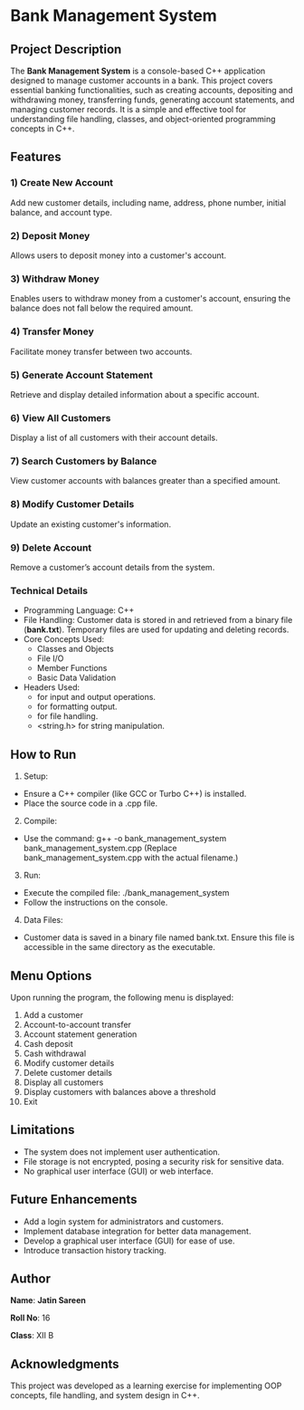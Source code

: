 # Bank Management System

## Project Description
The **Bank Management System** is a console-based C++ application designed to manage customer accounts in a bank. This project covers essential banking functionalities, such as creating accounts, depositing and withdrawing money, transferring funds, generating account statements, and managing customer records. It is a simple and effective tool for understanding file handling, classes, and object-oriented programming concepts in C++.

## Features
### 1) Create New Account
Add new customer details, including name, address, phone number, initial balance, and account type.

### 2) Deposit Money
Allows users to deposit money into a customer's account.

### 3) Withdraw Money
Enables users to withdraw money from a customer's account, ensuring the balance does not fall below the required amount.

### 4) Transfer Money
Facilitate money transfer between two accounts.

### 5) Generate Account Statement
Retrieve and display detailed information about a specific account.

### 6) View All Customers
Display a list of all customers with their account details.

### 7) Search Customers by Balance
View customer accounts with balances greater than a specified amount.

### 8) Modify Customer Details
Update an existing customer's information.

### 9) Delete Account
Remove a customer’s account details from the system.

### Technical Details
- Programming Language: C++
- File Handling: Customer data is stored in and retrieved from a binary file (**bank.txt**). Temporary files are used for updating and deleting records.
- Core Concepts Used:
    - Classes and Objects
    - File I/O
    - Member Functions
    - Basic Data Validation
- Headers Used:
    - <iostream> for input and output operations.
    - <iomanip> for formatting output.
    - <fstream> for file handling.
    - <string.h> for string manipulation.

## How to Run
1) Setup:

- Ensure a C++ compiler (like GCC or Turbo C++) is installed.
- Place the source code in a .cpp file.

2) Compile:

- Use the command: g++ -o bank_management_system bank_management_system.cpp
(Replace bank_management_system.cpp with the actual filename.)

3) Run:

- Execute the compiled file: ./bank_management_system
- Follow the instructions on the console.

4) Data Files:

- Customer data is saved in a binary file named bank.txt. Ensure this file is accessible in the same directory as the executable.

## Menu Options
Upon running the program, the following menu is displayed:

1) Add a customer
2) Account-to-account transfer
3) Account statement generation
4) Cash deposit
5) Cash withdrawal
6) Modify customer details
7) Delete customer details
8) Display all customers
9) Display customers with balances above a threshold
10) Exit

## Limitations
- The system does not implement user authentication.
- File storage is not encrypted, posing a security risk for sensitive data.
- No graphical user interface (GUI) or web interface.

## Future Enhancements
- Add a login system for administrators and customers.
- Implement database integration for better data management.
- Develop a graphical user interface (GUI) for ease of use.
- Introduce transaction history tracking.

## Author
**Name**: **Jatin Sareen**

**Roll No**: 16

**Class**: XII B

## Acknowledgments
This project was developed as a learning exercise for implementing OOP concepts, file handling, and system design in C++.
